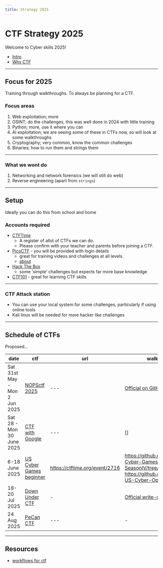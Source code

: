 ```yaml
---
title: Strategy 2025
---
```


# CTF Strategy 2025

Welcome to Cyber skills 2025!

- [Intro](./lessons/01_intro.md)
- [Why CTF](./ctf-events/about_ctf.md)

---

## Focus for 2025

Training through walkthroughs. To always be planning for a CTF.

### Focus areas

1. Web exploitation; more
1. OSINT; do the challenges, this was well done in 2024 with little training
1. Python; more, use it where you can
1. AI exploitation; we are seeing some of these in CTFs now, so will look at some walkthroughs
1. Cryptography; very common, know the common challenges
1. Binaries; how to run them and strings them

---

### What we wont do

1. Networking and network forensics (we will still do web)
1. Reverse engineering (apart from `strings`)

---

## Setup

Ideally you can do this from school and home

### Accounts required

- [CTFTime](https://ctftime.org/)
  - A register of allot of CTFs we can do.
  - Please confirm with your teacher and parents before joining a CTF.
- [PicoCTF](https://www.picoctf.org/) - you will be provided with login details
  - great for training videos and challenges at all levels.
  - [about](./ctf-events/about_picoctf.md)
- [Hack The Box](https://www.hackthebox.com/)
  - some 'simple' challenges but expects far more base knowledge
- [CTF101](https://ctf101.org/) - great for learning CTF skills

---

### CTF Attack station

- You can use your local system for some challenges, particularly if using online tools
- Kali linux will be needed for more hacker like challenges

---

## Schedule of CTFs

Proposed...

| date | ctf | url | walkthroughs |
| --- | --- | --- | --- |
| Sat 31st May - Mon 2 Jun 2025 | [NOPSctf 2025](https://ctf.nops.re) | --- | [Official on GitHub](https://github.com/N0PSctf/N0PSctf-2024) |
| Sat 28 - Mon 30 June 2025 | [CTF with Google](https://g.co/ctf) | --- | [] |
| 6-18 June 2025 | [US Cyber Games beginner](https://www.uscybergames.com/event-schedule) | <https://ctftime.org/event/2716> | <https://github.com/MDaleyJr/US-Cyber-Games-SeasonIV/tree/main> <br> <https://github.com/jselliott/SIV-US-Cyber-Open> |
| 18-20 Jul 2025 | [Down Under CTF](https://downunderctf.com/) | - | [Official write-ups](https://github.com/DownUnderCTF/Challenges_2024_Public) |
| 24 Aug 2025 | [PeCan CTF](https://pecanplus.ecusdf.org/) | --- | - |


---

## Resources

- [workflows for ctf](https://github.com/jstrieb/ctf-collab/tree/main)
